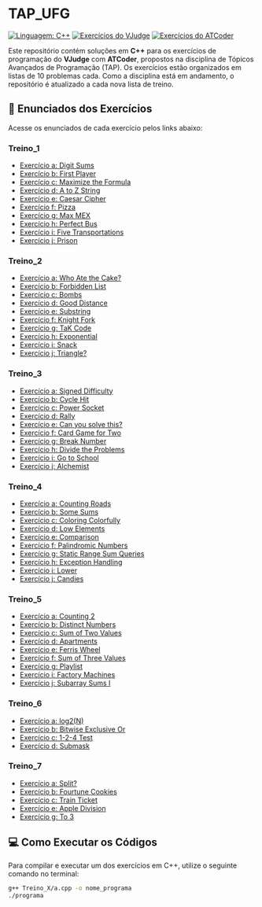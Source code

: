 # TAP_UFG

[![Linguagem: C++](https://img.shields.io/badge/language-C++-00599C)](https://isocpp.org/) [![Exercícios do VJudge](https://img.shields.io/badge/VJudge-Exercícios-brightgreen)](https://vjudge.net/) [![Exercícios do ATCoder](https://img.shields.io/badge/ATCoder-Exercícios-orange)](https://atcoder.jp/home)

Este repositório contém soluções em **C++** para os exercícios de programação do **VJudge** com **ATCoder**, propostos na disciplina de Tópicos Avançados de Programação (TAP). Os exercícios estão organizados em listas de 10 problemas cada. Como a disciplina está em andamento, o repositório é atualizado a cada nova lista de treino.

## 🔗 Enunciados dos Exercícios

Acesse os enunciados de cada exercício pelos links abaixo:

### Treino_1

- [Exercício a: Digit Sums](https://atcoder.jp/contests/abc101/tasks/abc101_b?lang=en)
- [Exercício b: First Player](https://atcoder.jp/contests/abc304/tasks/abc304_a?lang=en)
- [Exercício c: Maximize the Formula](https://atcoder.jp/contests/abc110/tasks/abc110_a?lang=en)
- [Exercício d: A to Z String](https://atcoder.jp/contests/abc053/tasks/abc053_b?lang=en)
- [Exercício e: Caesar Cipher](https://atcoder.jp/contests/abc232/tasks/abc232_b?lang=en)
- [Exercício f: Pizza](https://atcoder.jp/contests/abc238/tasks/abc238_b?lang=en)
- [Exercício g: Max MEX](https://atcoder.jp/contests/abc290/tasks/abc290_c?lang=en)
- [Exercício h: Perfect Bus](https://atcoder.jp/contests/abc339/tasks/abc339_c?lang=en)
- [Exercício i: Five Transportations](https://atcoder.jp/contests/abc123/tasks/abc123_c?lang=en)
- [Exercício j: Prison](https://atcoder.jp/contests/abc127/tasks/abc127_c?lang=en)

### Treino_2

- [Exercício a: Who Ate the Cake?](https://atcoder.jp/contests/abc355/tasks/abc355_a?lang=en)
- [Exercício b: Forbidden List](https://atcoder.jp/contests/abc170/tasks/abc170_c?lang=en)
- [Exercício c: Bombs](https://atcoder.jp/contests/abc295/tasks/abc295_b?lang=en)
- [Exercício d: Good Distance](https://atcoder.jp/contests/abc133/tasks/abc133_b?lang=en)
- [Exercício e: Substring](https://atcoder.jp/contests/abc177/tasks/abc177_b?lang=en)
- [Exercício f: Knight Fork](https://atcoder.jp/contests/abc239/tasks/abc239_c?lang=en)
- [Exercício g: TaK Code](https://atcoder.jp/contests/abc312/tasks/abc312_b?lang=en)
- [Exercício h: Exponential](https://atcoder.jp/contests/abc097/tasks/abc097_b?lang=en)
- [Exercício i: Snack](https://atcoder.jp/contests/abc148/tasks/abc148_c?lang=en)
- [Exercício j: Triangle?](https://atcoder.jp/contests/abc224/tasks/abc224_c?lang=en)

### Treino_3

- [Exercício a: Signed Difficulty](https://atcoder.jp/contests/abc216/tasks/abc216_a?lang=en)
- [Exercício b: Cycle Hit](https://atcoder.jp/contests/abc211/tasks/abc211_b?lang=en)
- [Exercício c: Power Socket](https://atcoder.jp/contests/abc139/tasks/abc139_b?lang=en)
- [Exercício d: Rally](https://atcoder.jp/contests/abc156/tasks/abc156_c?lang=en)
- [Exercício e: Can you solve this?](https://atcoder.jp/contests/abc121/tasks/abc121_b?lang=en)
- [Exercício f: Card Game for Two](https://atcoder.jp/contests/abs/tasks/abc088_b?lang=en)
- [Exercício g: Break Number](https://atcoder.jp/contests/abc068/tasks/abc068_b?lang=en)
- [Exercício h: Divide the Problems](https://atcoder.jp/contests/abc132/tasks/abc132_c?lang=en)
- [Exercício i: Go to School](https://atcoder.jp/contests/abc142/tasks/abc142_c?lang=en)
- [Exercício j: Alchemist](https://atcoder.jp/contests/abc138/tasks/abc138_c?lang=en)

### Treino_4

- [Exercício a: Counting Roads](https://atcoder.jp/contests/abc061/tasks/abc061_b)
- [Exercício b: Some Sums](https://atcoder.jp/contests/abs/tasks/abc083_b)
- [Exercício c: Coloring Colorfully](https://atcoder.jp/contests/abc124/tasks/abc124_c)
- [Exercício d: Low Elements](https://atcoder.jp/contests/abc152/tasks/abc152_c)
- [Exercício e: Comparison](https://atcoder.jp/contests/abc059/tasks/abc059_b)
- [Exercício f: Palindromic Numbers](https://atcoder.jp/contests/abc090/tasks/abc090_b)
- [Exercício g: Static Range Sum Queries](https://cses.fi/problemset/task/1646)
- [Exercício h: Exception Handling](https://atcoder.jp/contests/abc134/tasks/abc134_c)
- [Exercício i: Lower](https://atcoder.jp/contests/abc139/tasks/abc139_c)
- [Exercício j: Candies](https://atcoder.jp/contests/abc087/tasks/arc090_a)

### Treino_5

- [Exercício a: Counting 2](https://atcoder.jp/contests/abc231/tasks/abc231_c?lang=en)
- [Exercício b: Distinct Numbers](https://cses.fi/problemset/task/1621)
- [Exercício c: Sum of Two Values](https://cses.fi/problemset/task/1640)
- [Exercício d: Apartments](https://cses.fi/problemset/task/1084)
- [Exercício e: Ferris Wheel](https://cses.fi/problemset/task/1090)
- [Exercício f: Sum of Three Values](https://cses.fi/problemset/task/1641)
- [Exercício g: Playlist](https://cses.fi/problemset/task/1141)
- [Exercício i: Factory Machines](https://cses.fi/problemset/task/1620)
- [Exercício j: Subarray Sums I](https://cses.fi/problemset/task/1660)

### Treino_6

- [Exercício a: log2(N)](https://atcoder.jp/contests/abc215/tasks/abc215_b?lang=en)
- [Exercício b: Bitwise Exclusive Or](https://atcoder.jp/contests/abc213/tasks/abc213_a?lang=en)
- [Exercício c: 1-2-4 Test](https://atcoder.jp/contests/abc270/tasks/abc270_a?lang=en)
- [Exercício d: Submask](https://atcoder.jp/contests/abc269/tasks/abc269_c?lang=en)

### Treino_7

- [Exercício a: Split?](https://atcoder.jp/contests/abc267/tasks/abc267_b?lang=en)
- [Exercício b: Fourtune Cookies](https://atcoder.jp/contests/arc105/tasks/arc105_a?lang=en)
- [Exercício c: Train Ticket](https://atcoder.jp/contests/abc079/tasks/abc079_c?lang=en)
- [Exercício e: Apple Division](https://cses.fi/problemset/task/1623)
- [Exercício g: To 3](https://atcoder.jp/contests/abc182/tasks/abc182_c?lang=en)

## 💻 Como Executar os Códigos

Para compilar e executar um dos exercícios em C++, utilize o seguinte comando no terminal:

```bash
g++ Treino_X/a.cpp -o nome_programa
./programa
